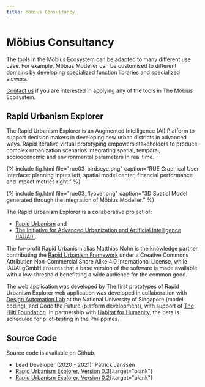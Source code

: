 ```yaml
---
title: Möbius Consultancy
---
```

# Möbius Consultancy

The tools in the Möbius Ecosystem can be adapted to many different use case. For example, Möbius
Modeller can be customised to different domains by developing specialized function libraries and
specialized viewers. 

[Contact us](contact.html) if you are interested in applying any of the tools in The Möbius
Ecosystem.

## Rapid Urbanism Explorer

The Rapid Urbanism Explorer is an Augmented Intelligence (AI) Platform to support decision makers in
developing new urban districts in advanced ways. Rapid iterative virtual prototyping empowers
stakeholders to produce complex urbanization scenarios integrating spatial, temporal, socioeconomic
and environmental parameters in real time.

{% include fig.html 
file="rue03_birdseye.png" 
caption="RUE Graphical User Interface: planning inputs left, spatial model center, financial
performance and impact metrics right." 
 %}

{% include fig.html 
file="rue03_flyover.png" 
caption="3D Spatial Model generated through the integration of Möbius Modeller." 
 %}

The Rapid Urbanism Explorer is a collaborative project of: 
- [Rapid Urbanism](https://rapidurbanism.com/) and 
- [The Initiative for Advanced Urbanization and Artificial Intelligence (IAUAI) ](https://rapidurbanism.com/iauai/). 

The for-profit Rapid Urbanism alias Matthias Nohn is the knowledge partner, contributing the [Rapid
Urbanism Framework](https://rapidurbanism.com/rapid-urbanism/) under a Creative Commons Attribution
Non-Commercial Share Alike 4.0 International License, while IAUAI gGmbH ensures that a base version
of the software is made available with a low-threshold benefitting a wide audience for the common
good.

The  web application was developed by The first prototypes of Rapid Urbanism Explorer web
application was developed in collaboration with [Design Automation
Lab](https://design-automation.net/) at the National University of Singapore (model coding), and
Code the Future (platform development), with support of [The Hilti
Foundation](http://www.hiltifoundation.org/en/). In partnership with [Habitat for
Humanity](https://www.habitat.org/about), the beta is scheduled for pilot-testing in the
Philippines.

## Source Code

Source code is available on Github.

- Lead Developer (2020 - 2021): Patrick Janssen
- [Rapid Urbanism Explorer, Version 0.3](https://github.com/rapidurbanism/RUE03/){:target="blank"}
- [Rapid Urbanism Explorer, Version 0.2](https://github.com/rapidurbanism/RUE02/){:target="blank"}


